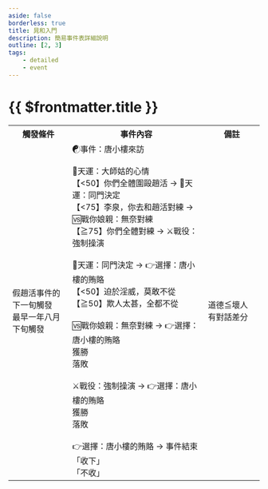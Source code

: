 ```yaml
---
aside: false
borderless: true
title: 晁和入門
description: 簡易事件表詳細說明
outline: [2, 3]
tags:
    - detailed
    - event
---
```


# {{ $frontmatter.title }}

<Table class="timeline-table">
    <tr class="timeline-header">
        <th>觸發條件</th>
        <th>事件內容</th>
        <th>備註</th>
    </tr>
	<tr>
		<td>
			假趙活事件的下一旬觸發<br>
			最早一年八月下旬觸發<br>
		</td>
		<td>
			<span title="貢獻≧20：心相+30、向心+1">☯事件：唐小樓來訪 </span> <br>
			<br>
			<span title="上限70，道德補正(惡棍-20壞人-10好人+10俠客+20)">🎲天運：大師姑的心情</span> <br>
			【<50】你們全體圍毆趙活 → 🎲天運：同門決定<br>
			【<75】李泉，你去和趙活對練 → 🆚戰你娘親：無奈對練<br>
			【≧75】你們全體對練 → ⚔️戰役：強制操演<br>
			<br>
			<span title="上限80，向心正向補正">🎲天運：同門決定 → 👉選擇：唐小樓的賄賂</span> <br>
			<span title="心相-10">【<50】迫於淫威，莫敢不從 </span> <br>
			【≧50】欺人太甚，全都不從 <br>
			<br>
			🆚戰你娘親：無奈對練 → 👉選擇：唐小樓的賄賂<br>
			<span title="武學+2">獲勝</span> <br>
			落敗 <br>
			<br>
			⚔️戰役：強制操演 → 👉選擇：唐小樓的賄賂<br>
			<span title="武學+2、體力+1">獲勝 </span> <br>
			<span title="武學+2、體力+1">落敗 </span> <br>
			<br>
			👉選擇：唐小樓的賄賂 → 事件結束<br>
			<span title="處世+2、銀兩+100">「收下」</span> <br>
			<span title="修養+1、處世-2">「不收」</span> <br>
		</td>
		<td>
			道德≦壞人有對話差分 <br>
		</td>
	</tr>
</table>






